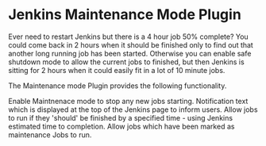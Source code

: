 # Jenkins Maintenance Mode Plugin

Ever need to restart Jenkins but there is a 4 hour job 50% complete?
You could come back in 2 hours when it should be finished only to find out that another long running job has been started.
Otherwise you can enable safe shutdown mode to allow the current jobs to finished, but then Jenkins is sitting for 2 hours when it could easily fit in a lot of 10 minute jobs.

The Maintenance mode Plugin provides the following functionality.

Enable Maintnenace mode to stop any new jobs starting.
Notification text which is displayed at the top of the Jenkins page to inform users.
Allow jobs to run if they 'should' be finished by a specified time - using Jenkins estimated time to completion.
Allow jobs which have been marked as maintenance Jobs to run.
